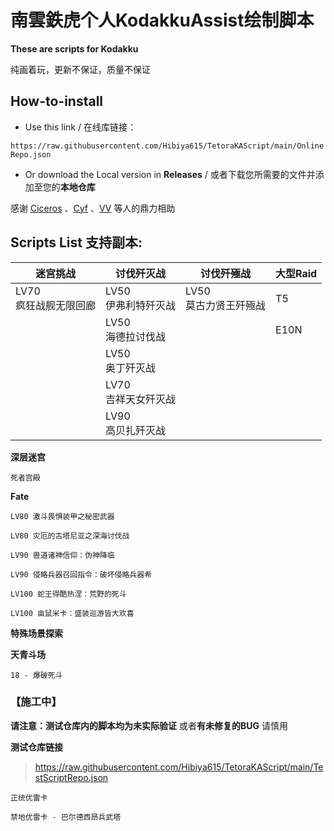 # 南雲鉄虎个人KodakkuAssist绘制脚本

**These are scripts for Kodakku**

纯画着玩，更新不保证，质量不保证

## How-to-install
- Use this link / 在线库链接： 

```https://raw.githubusercontent.com/Hibiya615/TetoraKAScript/main/OnlineRepo.json```

- Or download the Local version in **Releases** / 或者下载您所需要的文件并添加至您的**本地仓库**

感谢 [Ciceros](https://github.com/AdmiralLvtzov) 、[Cyf](https://github.com/cyf5119) 、[VV](https://github.com/VeeverSW) 等人的鼎力相助

## Scripts List   支持副本:

| 迷宫挑战                 | 讨伐歼灭战        | 讨伐歼殛战    | 大型Raid |
|-------------------------|-------------------|-------------------|--------|
| LV70 <br/>疯狂战舰无限回廊 | LV50 <br/>伊弗利特歼灭战 | LV50 <br/>莫古力贤王歼殛战 | T5     |
|                         | LV50 <br/>海德拉讨伐战  |                   | E10N   |
|                         | LV50 <br/>奥丁歼灭战   |                   |        |
|                         | LV70 <br/>吉祥天女歼灭战 |                   |        |
|                         | LV90 <br/>高贝扎歼灭战  |                   |        |


**深层迷宫**

`死者宫殿`

**Fate**

`LV80 激斗畏惧装甲之秘密武器`

`LV80 灾厄的古塔尼亚之深海讨伐战`

`LV90 兽道诸神信仰：伪神降临`

`LV90 侵略兵器召回指令：破坏侵略兵器希`

`LV100 蛇王得酷热涅：荒野的死斗`

`LV100 亩鼠米卡：盛装巡游皆大欢喜`

**特殊场景探索**

**天青斗场**

`18 - 爆破死斗`


### 【施工中】

**请注意：**测试仓库内的脚本均为**未实际验证** 或者**有未修复的BUG** 请慎用

**测试仓库链接**

> https://raw.githubusercontent.com/Hibiya615/TetoraKAScript/main/TestScriptRepo.json

`正统优雷卡`

`禁地优雷卡 - 巴尔德西昂兵武塔`